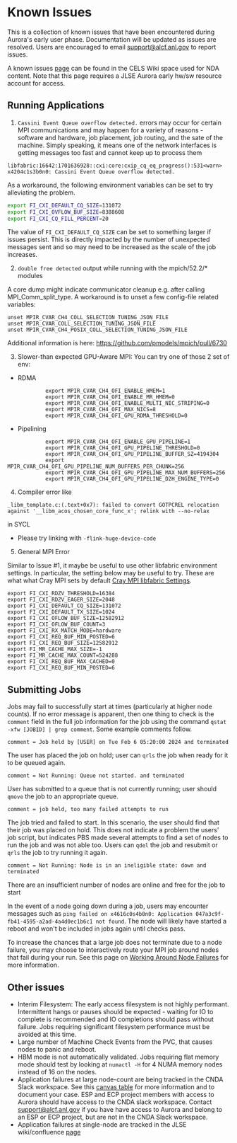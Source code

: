 # Known Issues

This is a collection of known issues that have been encountered during Aurora's early user phase. Documentation will be updated as issues are resolved. Users are encouraged to email [support@alcf.anl.gov](mailto:support@alcf.anl.gov) to report issues.

A known issues [page](https://apps.cels.anl.gov/confluence/display/inteldga/Known+Issues) can be found in the CELS Wiki space used for NDA content. Note that this page requires a JLSE Aurora early hw/sw resource account for access.

## Running Applications

1. `Cassini Event Queue overflow detected.` errors may occur for certain MPI communications and may happen for a variety of reasons - software and hardware, job placement, job routing, and the sate of the machine. Simply speaking, it means one of the network interfaces is getting messages too fast and cannot keep up to process them

```
libfabric:16642:1701636928::cxi:core:cxip_cq_eq_progress():531<warn> x4204c1s3b0n0: Cassini Event Queue overflow detected.
```

As a workaround, the following environment variables can be set to try alleviating the problem.

```bash
export FI_CXI_DEFAULT_CQ_SIZE=131072
export FI_CXI_OVFLOW_BUF_SIZE=8388608
export FI_CXI_CQ_FILL_PERCENT=20
```

The value of `FI_CXI_DEFAULT_CQ_SIZE` can be set to something larger if issues persist. This is directly impacted by the number of unexpected messages sent and so may need to be increased as the scale of the job increases. 

2. `double free detected` output while running with the mpich/52.2/* modules

A core dump might indicate communicator cleanup e.g. after calling MPI_Comm_split_type. A workaround is to unset a few config-file related variables: 
```
unset MPIR_CVAR_CH4_COLL_SELECTION_TUNING_JSON_FILE
unset MPIR_CVAR_COLL_SELECTION_TUNING_JSON_FILE
unset MPIR_CVAR_CH4_POSIX_COLL_SELECTION_TUNING_JSON_FILE
```
Additional information is here: https://github.com/pmodels/mpich/pull/6730 

3. Slower-than expected GPU-Aware MPI:
You can try one of those 2 set of env:
- RDMA
```
            export MPIR_CVAR_CH4_OFI_ENABLE_HMEM=1
            export MPIR_CVAR_CH4_OFI_ENABLE_MR_HMEM=0
            export MPIR_CVAR_CH4_OFI_ENABLE_MULTI_NIC_STRIPING=0
            export MPIR_CVAR_CH4_OFI_MAX_NICS=8
            export MPIR_CVAR_CH4_OFI_GPU_RDMA_THRESHOLD=0
```

- Pipelining
```
            export MPIR_CVAR_CH4_OFI_ENABLE_GPU_PIPELINE=1
            export MPIR_CVAR_CH4_OFI_GPU_PIPELINE_THRESHOLD=0
            export MPIR_CVAR_CH4_OFI_GPU_PIPELINE_BUFFER_SZ=4194304
            export MPIR_CVAR_CH4_OFI_GPU_PIPELINE_NUM_BUFFERS_PER_CHUNK=256
            export MPIR_CVAR_CH4_OFI_GPU_PIPELINE_MAX_NUM_BUFFERS=256
            export MPIR_CVAR_CH4_OFI_GPU_PIPELINE_D2H_ENGINE_TYPE=0
```

4. Compiler error like
```
_libm_template.c:(.text+0x7): failed to convert GOTPCREL relocation against '__libm_acos_chosen_core_func_x'; relink with --no-relax
```
in SYCL
- Please try linking with `-flink-huge-device-code`

5. General MPI Error

Similar to Issue #1, it maybe be useful to use other libfabric environment settings.
In particular, the setting below may be useful to try. These are what what Cray MPI sets by default
[Cray MPI libfabric Settings](https://cpe.ext.hpe.com/docs/mpt/mpich/intro_mpi.html#libfabric-environment-variables-for-hpe-slingshot-nic-slingshot-11).
```
export FI_CXI_RDZV_THRESHOLD=16384
export FI_CXI_RDZV_EAGER_SIZE=2048
export FI_CXI_DEFAULT_CQ_SIZE=131072
export FI_CXI_DEFAULT_TX_SIZE=1024
export FI_CXI_OFLOW_BUF_SIZE=12582912
export FI_CXI_OFLOW_BUF_COUNT=3
export FI_CXI_RX_MATCH_MODE=hardware
export FI_CXI_REQ_BUF_MIN_POSTED=6
export FI_CXI_REQ_BUF_SIZE=12582912
export FI_MR_CACHE_MAX_SIZE=-1
export FI_MR_CACHE_MAX_COUNT=524288
export FI_CXI_REQ_BUF_MAX_CACHED=0
export FI_CXI_REQ_BUF_MIN_POSTED=6
```

## Submitting Jobs

Jobs may fail to successfully start at times (particularly at higher node counts). If no error message is apparent, then one thing to check is the `comment` field in the full job information for the job using the command `qstat -xfw [JOBID] | grep comment`. Some example comments follow.

```
comment = Job held by [USER] on Tue Feb 6 05:20:00 2024 and terminated
```
The user has placed the job on hold; user can `qrls` the job when ready for it to be queued again.


```
comment = Not Running: Queue not started. and terminated
```

User has submitted to a queue that is not currently running; user should `qmove` the job to an appropriate queue.

```
comment = job held, too many failed attempts to run
```

The job tried and failed to start. In this scenario, the user should find that their job was placed on hold. This does not indicate a problem the users' job script, but indicates PBS made several attempts to find a set of nodes to run the job and was not able too. Users can `qdel` the job and resubmit or `qrls` the job to try running it again.

```
comment = Not Running: Node is in an ineligible state: down and terminated
```

There are an insufficient number of nodes are online and free for the job to start

In the event of a node going down during a job, users may encounter messages such as `ping failed on x4616c0s4b0n0: Application 047a3c9f-fb41-4595-a2ad-4a4d0ec1b6c1 not found`. The node will likely have started a reboot and won't be included in jobs again until checks pass.

To increase the chances that a large job does not terminate due to a node failure, you may choose to interactively route your MPI job around nodes that fail during your run. See this page on [Working Around Node Failures](https://docs.alcf.anl.gov/aurora/running-jobs-aurora/#working-around-node-failures) for more information.



## Other issues

* Interim Filesystem: The early access filesystem is not highly performant. Intermittent hangs or pauses should be expected - waiting for IO to complete is recommended and IO completions should pass without failure. Jobs requiring significant filesystem performance must be avoided at this time.
* Large number of Machine Check Events from the PVC, that causes nodes to panic and reboot.
* HBM mode is not automatically validated. Jobs requiring flat memory mode should test by looking  at `numactl -H` for 4 NUMA memory nodes instead of 16 on the nodes.
* Application failures at large node-count are being tracked in the CNDA Slack workspace. See this [canvas table](https://alcf-cnda.slack.com/canvas/C05HMK7DD4J?focus_section_id=temp:C:EYXdcf8f1d1b86d44428a9abab5b) for more information and to document your case. ESP and ECP project members with access to Aurora should have access to the CNDA slack workspace. Contact support@alcf.anl.gov if you have have access to Aurora and belong to an ESP or ECP project,  but are not in the CNDA Slack workspace.
* Application failures at single-node are tracked in the JLSE wiki/confluence [page](https://apps.cels.anl.gov/confluence/pages/viewpage.action?pageId=4784336)

